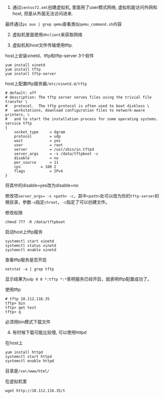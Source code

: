 1. 通过`centos72.xml`创建虚拟机, 里面用了user模式网络, 虚拟机能访问外网和host, 但是从外面无法访问进来.

最终通过`ps aux | grep qemu`查看类似`qemu_command.sh`内容

2. 虚拟机里面使用`dhclient`来获取网络

3. 虚拟机和host文件传输使用tftp.

host上安装xinetd、tftp和tftp-server 3个软件

```
yum install xinetd
yum install tftp
yum install tftp-server
```

host上配置tftp服务器`/etc/xinetd.d/tftp`

```
# default: off
# description: The tftp server serves files using the trivial file transfer \
#	protocol.  The tftp protocol is often used to boot diskless \
#	workstations, download configuration files to network-aware printers, \
#	and to start the installation process for some operating systems.
service tftp
{
	socket_type		= dgram
	protocol		= udp
	wait			= yes
	user			= root
	server			= /usr/sbin/in.tftpd
	server_args		= -s /data/tftpboot -c
	disable			= no
	per_source		= 11
	cps			= 100 2
	flags			= IPv4
}
```

将其中的disable=yes改为disable=no

修改项`server_args= -s <path> -c`，其中`<path>`处可以改为你的`tftp-server`的根目录，参数`-s`指定`chroot`，`-c`指定了可以创建文件。

修改权限

```
chmod 777 -R /data/tftpboot
```

启动host上tftp服务

```
systemctl start xinetd
systemctl status xinetd
systemctl enable xinetd
```

查看tftp服务是否开启

```
netstat -a | grep tftp
```

显示结果为`udp 0 0 *:tftp *:*`表明服务已经开启，就表明tftp配置成功了。

使用tftp

```
# tftp 10.112.116.35
tftp> bin
tftp> get test
tftp> q
```

必须用bin模式下载文件

4. 有时候下载可能比较慢, 可以使用httpd

在host上

```
yum install httpd
systemctl start httpd
systemctl enable httpd
```

目录是`/var/www/html/`

在虚拟机里

```
wget http://10.112.116.35/t
```

